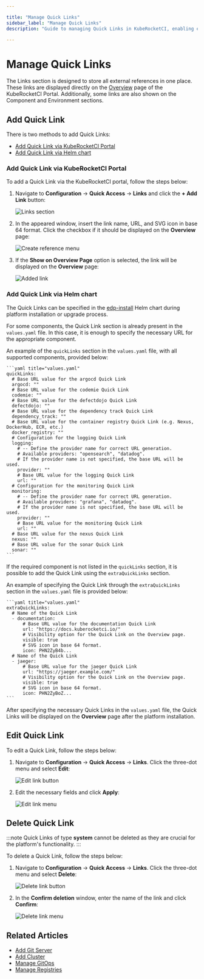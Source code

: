 ```yaml
---

title: "Manage Quick Links"
sidebar_label: "Manage Quick Links"
description: "Guide to managing Quick Links in KubeRocketCI, enabling easy access to essential tools and resources directly from the Overview page."

---
```

<!-- markdownlint-disable MD025 -->

# Manage Quick Links

<head>
  <link rel="canonical" href="https://docs.kuberocketci.io/docs/user-guide/quick-links" />
</head>

The Links section is designed to store all external references in one place. These links are displayed directly on the [Overview](index.md) page of the KubeRocketCI Portal. Additionally, some links are also shown on the Component and Environment sections.

## Add Quick Link

There is two methods to add Quick Links:

- [Add Quick Link via KubeRocketCI Portal](#add-quick-link-via-kuberocketci-portal)
- [Add Quick Link via Helm chart](#add-quick-link-via-helm-chart)

### Add Quick Link via KubeRocketCI Portal

To add a Quick Link via the KubeRocketCI portal, follow the steps below:

1. Navigate to **Configuration** -> **Quick Access** -> **Links** and click the **+ Add Link** button:

    ![Links section](../assets/user-guide/links_section.png "Links section")

2. In the appeared window, insert the link name, URL, and SVG icon in base 64 format. Click the checkbox if it should be displayed on the **Overview** page:

    ![Create reference menu](../assets/user-guide/create_link_menu.png "Create reference menu")

3. If the **Show on Overview Page** option is selected, the link will be displayed on the **Overview** page:

    ![Added link](../assets/user-guide/links_on_the_overview.png "Added link")

### Add Quick Link via Helm chart

The Quick Links can be specified in the [edp-install](https://github.com/epam/edp-install) Helm chart during platform installation or upgrade process.

For some components, the Quick Link section is already present in the `values.yaml` file. In this case, it is enough to specify the necessary URL for the appropriate component.

An example of the `quickLinks` section in the `values.yaml` file, with all supported components, provided below:

    ```yaml title="values.yaml"
    quickLinks:
      # Base URL value for the argocd Quick Link
      argocd: ""
      # Base URL value for the codemie Quick Link
      codemie: ""
      # Base URL value for the defectdojo Quick Link
      defectdojo: ""
      # Base URL value for the dependency track Quick Link
      dependency_track: ""
      # Base URL value for the container registry Quick Link (e.g. Nexus, DockerHub, ECR, etc.)
      docker_registry: ""
      # Configuration for the logging Quick Link
      logging:
        # -- Define the provider name for correct URL generation.
        # Available providers: "opensearch", "datadog".
        # If the provider name is not specified, the base URL will be used.
        provider: ""
        # Base URL value for the logging Quick Link
        url: ""
      # Configuration for the monitoring Quick Link
      monitoring:
        # -- Define the provider name for correct URL generation.
        # Available providers: "grafana", "datadog".
        # If the provider name is not specified, the base URL will be used.
        provider: ""
        # Base URL value for the monitoring Quick Link
        url: ""
      # Base URL value for the nexus Quick Link
      nexus: ""
      # Base URL value for the sonar Quick Link
      sonar: ""
    ```

If the required component is not listed in the `quickLinks` section, it is possible to add the Quick Link using the `extraQuickLinks` section.

An example of specifying the Quick Link through the `extraQuickLinks` section in the `values.yaml` file is provided below:

    ```yaml title="values.yaml"
    extraQuickLinks:
      # Name of the Quick Link
      - documentation:
          # Base URL value for the documentation Quick Link
          url: "https://docs.kuberocketci.io/"
          # Visibility option for the Quick Link on the Overview page.
          visible: true
          # SVG icon in base 64 format.
          icon: PHN2ZyB4b...
      # Name of the Quick Link
      - jaeger:
          # Base URL value for the jaeger Quick Link
          url: "https://jaeger.example.com/"
          # Visibility option for the Quick Link on the Overview page.
          visible: true
          # SVG icon in base 64 format.
          icon: PHN2ZyBoZ...
    ```

After specifying the necessary Quick Links in the `values.yaml` file, the Quick Links will be displayed on the **Overview** page after the platform installation.

## Edit Quick Link

To edit a Quick Link, follow the steps below:

1. Navigate to **Configuration** -> **Quick Access** -> **Links**. Click the three-dot menu and select **Edit**:

    ![Edit link button](../assets/user-guide/edit_link_button.png "Edit link button")

2. Edit the necessary fields and click **Apply**:

    ![Edit link menu](../assets/user-guide/edit_link_menu.png "Edit link menu")

## Delete Quick Link

:::note
Quick Links of type **system** cannot be deleted as they are crucial for the platform's functionality.
:::

To delete a Quick Link, follow the steps below:

1. Navigate to **Configuration** -> **Quick Access** -> **Links**. Click the three-dot menu and select **Delete**:

    ![Delete link button](../assets/user-guide/delete_link_button.png "Delete link button")

2. In the **Confirm deletion** window, enter the name of the link and click **Confirm**:

    ![Delete link menu](../assets/user-guide/delete_link_menu.png "Delete link menu")

## Related Articles

* [Add Git Server](add-git-server.md)
* [Add Cluster](add-cluster.md)
* [Manage GitOps](gitops.md)
* [Manage Registries](manage-container-registries.md)
